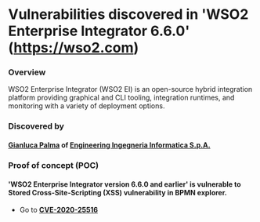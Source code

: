 # Vulnerabilities discovered in 'WSO2 Enterprise Integrator 6.6.0' (https://wso2.com)

### Overview
WSO2 Enterprise Integrator (WSO2 EI) is an open-source hybrid integration platform providing graphical and CLI tooling, integration runtimes, and monitoring with a variety of deployment options.

### Discovered by
#### [Gianluca Palma](https://www.linkedin.com/in/piuppi/) of [Engineering Ingegneria Informatica S.p.A.](https://www.eng.it)

### Proof of concept (POC)

#### 'WSO2 Enterprise Integrator version 6.6.0 and earlier' is vulnerable to Stored Cross-Site-Scripting (XSS) vulnerability in BPMN explorer.

- Go to **[CVE-2020-25516](CVE-2020-25516.md)**
